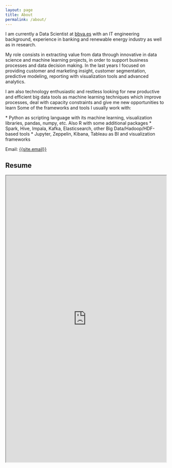```yaml
---
layout: page
title: About
permalink: /about/
---
```

<p>
I am currently a Data Scientist at <a href="https://www.bbva.es" target="_blank">bbva.es</a> with an IT engineering background, experience in banking and renewable energy industry as well as in research. 
</p>
<p>
My role consists in extracting value from data through innovative in data science and machine learning projects, in order to support business processes and data decision making. In the last years I focused on providing customer and marketing insight, customer segmentation, predictive modeling, reporting with visualization tools and advanced analytics.
</p>
<p>
I am also technology enthusiastic and restless looking for new productive and efficient big data tools as machine learning techniques which improve processes, deal with capacity constraints and give me new opportunities to learn 
Some of the frameworks and tools I usually work with:
</p>
* Python as scripting language with its machine learning, visualization libraries, pandas, numpy, etc. Also R with some additional packages
* Spark, Hive, Impala, Kafka, Elasticsearch, other Big Data/Hadoop/HDF-based tools
* Jupyter, Zeppelin, Kibana, Tableau as BI and visualization frameworks

Email: <a href="mailto:{{site.email}}?Subject=From Blog Site:">{{site.email}}</a>

## Resume
<iframe src="https://docs.google.com/document/d/e/1K2kQxRUEx_h7Fr-iuU-k_ZBVwD4uFm-B/pub?embedded=true" width="100%" height="900"></iframe>
                                                                                                                                 
